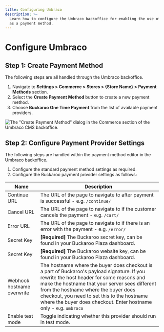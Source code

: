```yaml
---
title: Configuring Umbraco
description: >-
  Learn how to configure the Umbraco backoffice for enabling the use of Buckaroo
  as a payment method.
---
```


# Configure Umbraco

## Step 1: Create Payment Method

The following steps are all handled through the Umbraco backoffice.

1. Navigate to **Settings > Commerce > Stores > {Store Name} > Payment Methods** section.
2. Select the **Create Payment Method** button to create a new payment method.
3. Choose **Buckaroo One Time Payment** from the list of available payment providers.

![The "Create Payment Method" dialog in the Commerce section of the Umbraco CMS backoffice.](../media/buckaroo/umbraco/create-new-payment-method.png)

## Step 2: Configure Payment Provider Settings

The following steps are handled within the payment method editor in the Umbraco backoffice.

1. Configure the standard payment method settings as required.
2. Configure the Buckaroo payment provider settings as follows:

| Name                                    | Description                                                                                                                                                                    |
| --------------------------------------- | ------------------------------------------------------------------------------------------------------------------------------------------------------------------------------ |
| Continue URL                            | The URL of the page to navigate to after payment is successful - e.g. `/continue/`                                                                                         |
| Cancel URL                              | The URL of the page to navigate to if the customer cancels the payment - e.g. `/cart/`                                           |
| Error URL                               | The URL of the page to navigate to if there is an error with the payment - e.g. `/error/`                                             |
| Secret Key                              | **\[Required\]** The Buckaroo secret key, can be found in your Buckaroo Plaza dashboard. |
| Secret Key                              | **\[Required\]** The Buckaroo website key, can be found in your Buckaroo Plaza dashboard. |
| Webhook hostname overwrite              | The hostname where the buyer does checkout is a part of Buckaroo's payload signature. If you rewrite the host header for some reasons and make the hostname that your server sees different from the hostname where the buyer does checkout, you need to set this to the hostname where the buyer does checkout. Enter hostname only - e.g. `umbraco` |
| Enable test mode                        | Toggle indicating whether this provider should run in test mode. |
